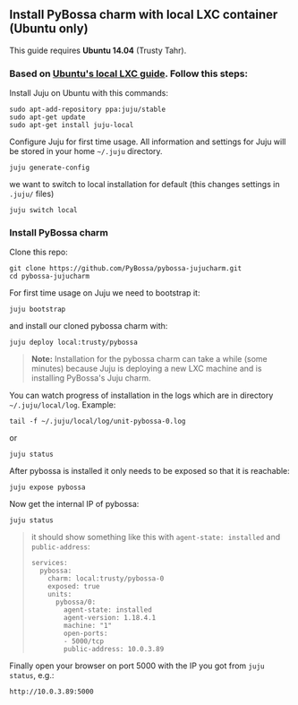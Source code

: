 ## Install PyBossa charm with local LXC container (Ubuntu only)

This guide requires **Ubuntu 14.04** (Trusty Tahr).

### Based on [Ubuntu's local LXC guide](https://juju.ubuntu.com/docs/config-LXC.html). Follow this steps:

Install Juju on Ubuntu with this commands:
```
sudo apt-add-repository ppa:juju/stable
sudo apt-get update
sudo apt-get install juju-local
```

Configure Juju for first time usage. All information and settings for Juju will be stored in your home `~/.juju` directory.
```
juju generate-config
```

we want to switch to local installation for default (this changes settings in `.juju/` files)
```
juju switch local
```

### Install PyBossa charm

Clone this repo:
```
git clone https://github.com/PyBossa/pybossa-jujucharm.git
cd pybossa-jujucharm
```

For first time usage on Juju we need to bootstrap it:
```
juju bootstrap
```
 
and install our cloned pybossa charm with:
```
juju deploy local:trusty/pybossa
```

> **Note:** Installation for the pybossa charm can take a while (some minutes) because Juju is deploying a new LXC machine and is installing PyBossa's Juju charm.

You can watch progress of installation in the logs which are in directory `~/.juju/local/log`. Example:
```
tail -f ~/.juju/local/log/unit-pybossa-0.log
```
or
```
juju status
```

After pybossa is installed it only needs to be exposed so that it is reachable:
```
juju expose pybossa
```

Now get the internal IP of pybossa:
```
juju status
```

> it should show something like this with `agent-state: installed` and `public-address`:
> ```
> services:
>   pybossa:
>     charm: local:trusty/pybossa-0
>     exposed: true
>     units:
>       pybossa/0:
>         agent-state: installed
>         agent-version: 1.18.4.1
>         machine: "1"
>         open-ports:
>         - 5000/tcp
>         public-address: 10.0.3.89
> ```

Finally open your browser on port 5000 with the IP you got from `juju status`, e.g.:
```
http://10.0.3.89:5000
```